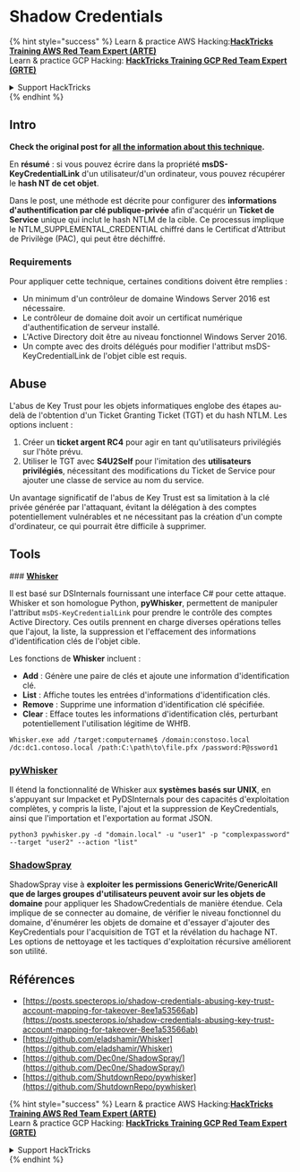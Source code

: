 # Shadow Credentials

{% hint style="success" %}
Learn & practice AWS Hacking:<img src="/.gitbook/assets/arte.png" alt="" data-size="line">[**HackTricks Training AWS Red Team Expert (ARTE)**](https://training.hacktricks.xyz/courses/arte)<img src="/.gitbook/assets/arte.png" alt="" data-size="line">\
Learn & practice GCP Hacking: <img src="/.gitbook/assets/grte.png" alt="" data-size="line">[**HackTricks Training GCP Red Team Expert (GRTE)**<img src="/.gitbook/assets/grte.png" alt="" data-size="line">](https://training.hacktricks.xyz/courses/grte)

<details>

<summary>Support HackTricks</summary>

* Check the [**subscription plans**](https://github.com/sponsors/carlospolop)!
* **Join the** 💬 [**Discord group**](https://discord.gg/hRep4RUj7f) or the [**telegram group**](https://t.me/peass) or **follow** us on **Twitter** 🐦 [**@hacktricks\_live**](https://twitter.com/hacktricks\_live)**.**
* **Share hacking tricks by submitting PRs to the** [**HackTricks**](https://github.com/carlospolop/hacktricks) and [**HackTricks Cloud**](https://github.com/carlospolop/hacktricks-cloud) github repos.

</details>
{% endhint %}

## Intro <a href="#3f17" id="3f17"></a>

**Check the original post for [all the information about this technique](https://posts.specterops.io/shadow-credentials-abusing-key-trust-account-mapping-for-takeover-8ee1a53566ab).**

En **résumé** : si vous pouvez écrire dans la propriété **msDS-KeyCredentialLink** d'un utilisateur/d'un ordinateur, vous pouvez récupérer le **hash NT de cet objet**.

Dans le post, une méthode est décrite pour configurer des **informations d'authentification par clé publique-privée** afin d'acquérir un **Ticket de Service** unique qui inclut le hash NTLM de la cible. Ce processus implique le NTLM_SUPPLEMENTAL_CREDENTIAL chiffré dans le Certificat d'Attribut de Privilège (PAC), qui peut être déchiffré.

### Requirements

Pour appliquer cette technique, certaines conditions doivent être remplies :
- Un minimum d'un contrôleur de domaine Windows Server 2016 est nécessaire.
- Le contrôleur de domaine doit avoir un certificat numérique d'authentification de serveur installé.
- L'Active Directory doit être au niveau fonctionnel Windows Server 2016.
- Un compte avec des droits délégués pour modifier l'attribut msDS-KeyCredentialLink de l'objet cible est requis.

## Abuse

L'abus de Key Trust pour les objets informatiques englobe des étapes au-delà de l'obtention d'un Ticket Granting Ticket (TGT) et du hash NTLM. Les options incluent :
1. Créer un **ticket argent RC4** pour agir en tant qu'utilisateurs privilégiés sur l'hôte prévu.
2. Utiliser le TGT avec **S4U2Self** pour l'imitation des **utilisateurs privilégiés**, nécessitant des modifications du Ticket de Service pour ajouter une classe de service au nom du service.

Un avantage significatif de l'abus de Key Trust est sa limitation à la clé privée générée par l'attaquant, évitant la délégation à des comptes potentiellement vulnérables et ne nécessitant pas la création d'un compte d'ordinateur, ce qui pourrait être difficile à supprimer.

## Tools

### [**Whisker**](https://github.com/eladshamir/Whisker)

Il est basé sur DSInternals fournissant une interface C# pour cette attaque. Whisker et son homologue Python, **pyWhisker**, permettent de manipuler l'attribut `msDS-KeyCredentialLink` pour prendre le contrôle des comptes Active Directory. Ces outils prennent en charge diverses opérations telles que l'ajout, la liste, la suppression et l'effacement des informations d'identification clés de l'objet cible.

Les fonctions de **Whisker** incluent :
- **Add** : Génère une paire de clés et ajoute une information d'identification clé.
- **List** : Affiche toutes les entrées d'informations d'identification clés.
- **Remove** : Supprime une information d'identification clé spécifiée.
- **Clear** : Efface toutes les informations d'identification clés, perturbant potentiellement l'utilisation légitime de WHfB.
```shell
Whisker.exe add /target:computername$ /domain:constoso.local /dc:dc1.contoso.local /path:C:\path\to\file.pfx /password:P@ssword1
```
### [pyWhisker](https://github.com/ShutdownRepo/pywhisker)

Il étend la fonctionnalité de Whisker aux **systèmes basés sur UNIX**, en s'appuyant sur Impacket et PyDSInternals pour des capacités d'exploitation complètes, y compris la liste, l'ajout et la suppression de KeyCredentials, ainsi que l'importation et l'exportation au format JSON.
```shell
python3 pywhisker.py -d "domain.local" -u "user1" -p "complexpassword" --target "user2" --action "list"
```
### [ShadowSpray](https://github.com/Dec0ne/ShadowSpray/)

ShadowSpray vise à **exploiter les permissions GenericWrite/GenericAll que de larges groupes d'utilisateurs peuvent avoir sur les objets de domaine** pour appliquer les ShadowCredentials de manière étendue. Cela implique de se connecter au domaine, de vérifier le niveau fonctionnel du domaine, d'énumérer les objets de domaine et d'essayer d'ajouter des KeyCredentials pour l'acquisition de TGT et la révélation du hachage NT. Les options de nettoyage et les tactiques d'exploitation récursive améliorent son utilité.


## Références

* [https://posts.specterops.io/shadow-credentials-abusing-key-trust-account-mapping-for-takeover-8ee1a53566ab](https://posts.specterops.io/shadow-credentials-abusing-key-trust-account-mapping-for-takeover-8ee1a53566ab)
* [https://github.com/eladshamir/Whisker](https://github.com/eladshamir/Whisker)
* [https://github.com/Dec0ne/ShadowSpray/](https://github.com/Dec0ne/ShadowSpray/)
* [https://github.com/ShutdownRepo/pywhisker](https://github.com/ShutdownRepo/pywhisker)

{% hint style="success" %}
Learn & practice AWS Hacking:<img src="/.gitbook/assets/arte.png" alt="" data-size="line">[**HackTricks Training AWS Red Team Expert (ARTE)**](https://training.hacktricks.xyz/courses/arte)<img src="/.gitbook/assets/arte.png" alt="" data-size="line">\
Learn & practice GCP Hacking: <img src="/.gitbook/assets/grte.png" alt="" data-size="line">[**HackTricks Training GCP Red Team Expert (GRTE)**<img src="/.gitbook/assets/grte.png" alt="" data-size="line">](https://training.hacktricks.xyz/courses/grte)

<details>

<summary>Support HackTricks</summary>

* Check the [**subscription plans**](https://github.com/sponsors/carlospolop)!
* **Join the** 💬 [**Discord group**](https://discord.gg/hRep4RUj7f) or the [**telegram group**](https://t.me/peass) or **follow** us on **Twitter** 🐦 [**@hacktricks\_live**](https://twitter.com/hacktricks\_live)**.**
* **Share hacking tricks by submitting PRs to the** [**HackTricks**](https://github.com/carlospolop/hacktricks) and [**HackTricks Cloud**](https://github.com/carlospolop/hacktricks-cloud) github repos.

</details>
{% endhint %}

